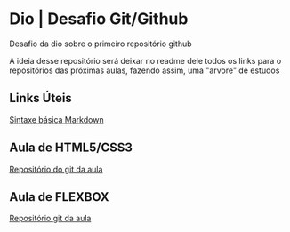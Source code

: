 # Dio | Desafio Git/Github
Desafio da dio sobre o primeiro repositório github

A ideia desse repositório será deixar no readme dele todos os links para o repositórios das próximas aulas, fazendo assim, uma "arvore" de estudos

## Links Úteis

[Sintaxe básica Markdown](https://www.markdownguide.org/)

## Aula de HTML5/CSS3

[Repositório do git da aula](https://github.com/gacolombo/reforco-html5-css3)

## Aula de FLEXBOX

[Repositório git da aula](https://github.com/gacolombo/reforco-flexbox)
